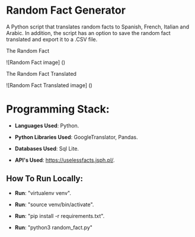 # Random Fact Generator

A Python script that translates random facts to Spanish, French, Italian and Arabic. In addition, the script has an option to save the random fact translated and export it to a .CSV file.

The Random Fact

![Random Fact image] ()

The Random Fact Translated

![Random Fact Translated image] ()


# Programming Stack: 


*	**Languages Used**: Python.

*	**Python Libraries Used**: GoogleTranslator, Pandas. 

*	**Databases Used**: Sql Lite.

*	**API's Used**: https://uselessfacts.jsph.pl/.

## How To Run Locally:

*	**Run**: "virtualenv venv".

*	**Run**: "source venv/bin/activate".

*	**Run**: "pip install -r requirements.txt".

* 	**Run**: "python3 random_fact.py"